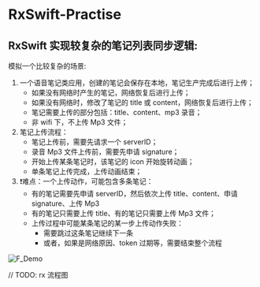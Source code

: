 # RxSwift-Practise

## RxSwift 实现较复杂的笔记列表同步逻辑:

 模拟一个比较复杂的场景:
 
 1. 一个语音笔记类应用，创建的笔记会保存在本地，笔记生产完成后进行上传；
    - 如果没有网络时产生的笔记，网络恢复后进行上传；
    - 如果没有网络时，修改了笔记的 title 或 content，网络恢复后进行上传；
    - 笔记需要上传的部分包括：title、content、mp3 录音；
    - 非 wifi 下，不上传 Mp3 文件；
 2. 笔记上传流程：
    - 笔记上传前，需要先请求一个 serverID；
    - 录音 Mp3 文件上传前，需要先申请 signature；
    - 开始上传某条笔记时，该笔记的 icon 开始旋转动画；
    - 单条笔记上传完成，上传动画结束；
 3. ❗️难点：一个上传动作，可能包含多条笔记：
    - 有的笔记需要先申请 serverID，然后依次上传 title、content、申请 signature、上传 Mp3
    - 有的笔记只需要上传 title、有的笔记只需要上传 Mp3 文件；
    - 上传过程中可能某条笔记的某一步上传动作失败：
        - 需要跳过这条笔记继续下一条
        - 或者，如果是网络原因、token 过期等，需要结束整个流程
    
![F_Demo](http://ob7o39x9f.bkt.clouddn.com/2018-05-30-Untitled.gif)

// TODO: rx 流程图


